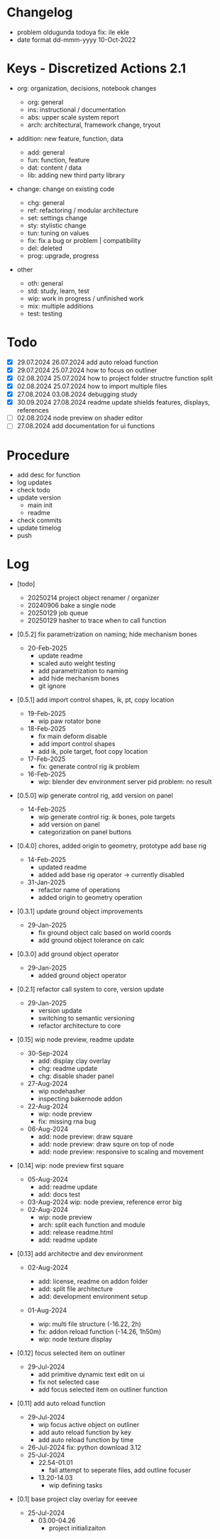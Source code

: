 # Changelog
- problem oldugunda todoya fix: ile ekle
- date format dd-mmm-yyyy 10-Oct-2022

# Keys - Discretized Actions 2.1
- org: organization, decisions, notebook changes
    - org: general
    - ins: instructional / documentation
    - abs: upper scale system report
    - arch: architectural, framework change, tryout

- addition: new feature, function, data
    - add: general
    - fun: function, feature
    - dat: content / data
    - lib: adding new third party library

- change: change on existing code
    - chg: general
    - ref: refactoring / modular architecture
    - set: settings change
    - sty: stylistic change
    - tun: tuning on values
    - fix: fix a bug or problem | compatibility
    - del: deleted
    - prog: upgrade, progress

- other
    - oth: general
    - std: study, learn, test
    - wip: work in progress / unfinished work
    - mix: multiple additions
    - test: testing

# Todo
- [x] 29.07.2024 26.07.2024 add auto reload function
- [x] 29.07.2024 25.07.2024 how to focus on outliner
- [x] 02.08.2024 25.07.2024 how to project folder structre function split
- [x] 02.08.2024 25.07.2024 how to import multiple files 
- [x] 27.08.2024 03.08.2024 debugging study
- [x] 30.09.2024 27.08.2024 readme update shields features, displays, references
- [ ] 02.08.2024 node preview on shader editor
- [ ] 27.08.2024 add documentation for ui functions

# Procedure
- add desc for function
- log updates
- check todo
- update version 
    - main init
    - readme
- check commits
- update timelog
- push


# Log 
- [todo]
    - 20250214 project object renamer / organizer 
    - 20240906 bake a single node
    - 20250129 job queue
    - 20250129 hasher to trace when to call function

- [0.5.2] fix parametrization on naming; hide mechanism bones
    - 20-Feb-2025
        - update readme
        - scaled auto weight testing
        - add parametrization to naming
        - add hide mechanism bones
        - git ignore

- [0.5.1] add import control shapes, ik, pt, copy location
    - 19-Feb-2025
        - wip paw rotator bone
    - 18-Feb-2025
        - fix main deform disable
        - add import control shapes
        - add ik, pole target, foot copy location 
    - 17-Feb-2025
        - fix: generate control rig ik problem
    - 16-Feb-2025
        - wip: blender dev environment server pid problem: no result

- [0.5.0] wip generate control rig, add version on panel
    - 14-Feb-2025
        - wip generate control rig: ik bones, pole targets
        - add version on panel
        - categorization on panel buttons

- [0.4.0] chores, added origin to geometry, prototype add base rig
    - 14-Feb-2025
        - updated readme
        - added add base rig operator -> currently disabled
    - 31-Jan-2025 
        - refactor name of operations
        - added origin to geometry operation

- [0.3.1] update ground object improvements
    - 29-Jan-2025
        - fix ground object calc based on world coords
        - add ground object tolerance on calc

- [0.3.0] add ground object operator
    - 29-Jan-2025
        - added ground object operator

- [0.2.1] refactor call system to core, version update
    - 29-Jan-2025
        - version update
        - switching to semantic versioning
        - refactor architecture to core

- [0.15] wip node preview, readme update
    - 30-Sep-2024
        - add: display clay overlay
        - chg: readme update
        - chg: disable shader panel
    - 27-Aug-2024 
        - wip nodehasher
        - inspecting bakernode addon
    - 22-Aug-2024 
        - wip: node preview
        - fix: missing rna bug
    - 06-Aug-2024
        - add: node preview: draw square
        - add: node preview: draw squre on top of node
        - add: node preview: responsive to scaling and movement

- [0.14] wip: node preview first square
    - 05-Aug-2024 
        - add: readme update
        - add: docs test
    - 03-Aug-2024 wip: node preview, reference error big
    - 02-Aug-2024
        - wip: node preview
        - arch: split each function and module
        - add: release readme.html
        - add: readme update

- [0.13] add architectre and dev environment
    - 02-Aug-2024
        - add: license, readme on addon folder
        - add: split file architecture
        - add: development environment setup

    - 01-Aug-2024
        - wip: multi file structure  (-16.22, 2h)
        - fix: addon reload function (-14.26, 1h50m)
        - wip: node texture display

- [0.12] focus selected item on outliner
    - 29-Jul-2024
        - add primitive dynamic text edit on ui
        - fix not selected case 
        - add focus selected item on outliner function

- [0.11] add auto reload function
    - 29-Jul-2024
        - wip focus active object on outliner
        - add auto reload function by key
        - add auto reload function by time
    - 26-Jul-2024 fix: python download 3.12
    - 25-Jul-2024
        - 22.54-01.01
            - fail attempt to seperate files, add outline focuser
        - 13.20-14.03
            - wip defining tasks

- [0.1] base project clay overlay for eeevee
    - 25-Jul-2024
        - 03.00-04.26
            - project initializaiton

